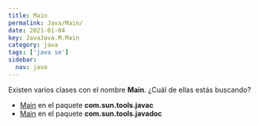 ```yaml
---
title: Main
permalink: Java/Main/
date: 2021-01-04
key: JavaJava.M.Main
category: java
tags: ['java se']
sidebar: 
  nav: java
---
```


Existen varios clases con el nombre **Main**. ¿Cuál de ellas estás buscando?
<ul>
<li><a href="/Java/Main-com-sun-tools-javac/">Main</a> en el paquete <strong>com.sun.tools.javac</strong></li>
<li><a href="/Java/Main-com-sun-tools-javadoc/">Main</a> en el paquete <strong>com.sun.tools.javadoc</strong></li>
<ul>

